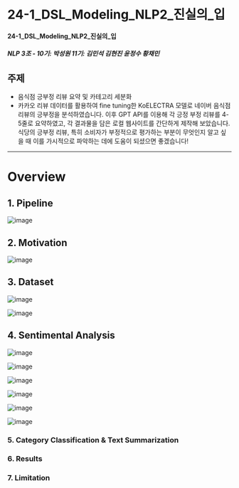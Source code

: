 # 24-1_DSL_Modeling_NLP2_진실의_입
#### 24-1_DSL_Modeling_NLP2_진실의_입 
##### NLP 3조 - 10기: 박성원 11기: 김민석 김현진 윤정수 황채민
## 주제
* 음식점 긍부정 리뷰 요약 및 카테고리 세분화
* 카카오 리뷰 데이터를 활용하여 fine tuning한 KoELECTRA 모델로 네이버 음식점 리뷰의 긍부정을 분석하였습니다.
이후 GPT API를 이용해 각 긍정 부정 리뷰를 4-5줄로 요약하였고, 각 결과물을 담은 로컬 웹사이트를 간단하게 제작해 보았습니다.
식당의 긍부정 리뷰, 특히 소비자가 부정적으로 평가하는 부분이 무엇인지 알고 싶을 때 이를 가시적으로 파악하는 데에 도움이 되셨으면 좋겠습니다! 
---
# Overview

## 1. Pipeline
![image](https://github.com/Chaemin-Hwang/24-1_DSL_Modeling_NLP2_Restaurant_Review_Sentiment_Analysis/assets/147033744/c498282e-1dbd-411a-bcd6-9f44c222928b)

## 2. Motivation
![image](https://github.com/Chaemin-Hwang/24-1_DSL_Modeling_NLP2_Restaurant_Review_Sentiment_Analysis/assets/147033744/2fb04be8-5de7-4714-bff8-ac3e9818f709)

## 3. Dataset
![image](https://github.com/Chaemin-Hwang/24-1_DSL_Modeling_NLP2_Restaurant_Review_Sentiment_Analysis/assets/147033744/aca15096-6e81-4366-ba02-a0c163f51c99)

![image](https://github.com/Chaemin-Hwang/24-1_DSL_Modeling_NLP2_Restaurant_Review_Sentiment_Analysis/assets/147033744/89ef8be3-73f4-4e78-8f0c-298db39da925)

## 4. Sentimental Analysis
![image](https://github.com/Chaemin-Hwang/24-1_DSL_Modeling_NLP2_Restaurant_Review_Sentiment_Analysis/assets/147033744/c33696fe-dd6b-47f8-914f-9858c456c331)

![image](https://github.com/Chaemin-Hwang/24-1_DSL_Modeling_NLP2_Restaurant_Review_Sentiment_Analysis/assets/147033744/e4dc4b68-1e44-478a-8f35-904def989a2b)

![image](https://github.com/Chaemin-Hwang/24-1_DSL_Modeling_NLP2_Restaurant_Review_Sentiment_Analysis/assets/147033744/55ca418b-6eff-4389-9827-25342dc01e97)

![image](https://github.com/Chaemin-Hwang/24-1_DSL_Modeling_NLP2_Restaurant_Review_Sentiment_Analysis/assets/147033744/2420e3c9-5673-4b20-a3ce-091379c0404c)

![image](https://github.com/Chaemin-Hwang/24-1_DSL_Modeling_NLP2_Restaurant_Review_Sentiment_Analysis/assets/147033744/59d30b9a-07f7-4096-929d-4a602b907151)

![image](https://github.com/Chaemin-Hwang/24-1_DSL_Modeling_NLP2_Restaurant_Review_Sentiment_Analysis/assets/147033744/f6f72302-4173-4b4b-b410-c6b296b9d50d)

### 5. Category Classification & Text Summarization


### 6. Results

### 7. Limitation





